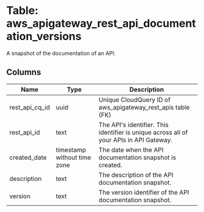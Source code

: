
# Table: aws_apigateway_rest_api_documentation_versions
A snapshot of the documentation of an API.
## Columns
| Name        | Type           | Description  |
| ------------- | ------------- | -----  |
|rest_api_cq_id|uuid|Unique CloudQuery ID of aws_apigateway_rest_apis table (FK)|
|rest_api_id|text|The API's identifier. This identifier is unique across all of your APIs in API Gateway.|
|created_date|timestamp without time zone|The date when the API documentation snapshot is created.|
|description|text|The description of the API documentation snapshot.|
|version|text|The version identifier of the API documentation snapshot.|
